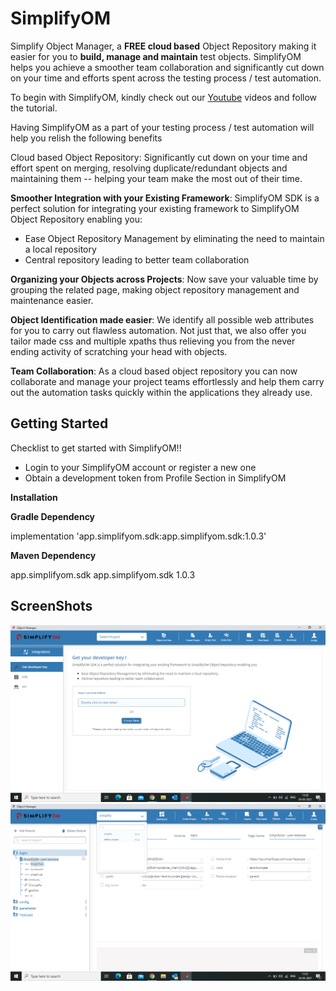 # SimplifyOM

Simplify Object Manager, a **FREE cloud based** Object Repository making it easier for you to **build, manage and maintain** test objects. SimplifyOM helps you achieve a smoother team collaboration and significantly cut down on your time and efforts spent across the testing process / test automation.



To begin with SimplifyOM, kindly check out our [Youtube](https://www.youtube.com/channel/UCec7wlOfvGKTfwNloSApryQ/playlists) videos and follow the tutorial.



Having SimplifyOM as a part of your testing process / test automation will help you relish the following benefits



Cloud based Object Repository: Significantly cut down on your time and effort spent on merging, resolving duplicate/redundant objects and maintaining them -- helping your team make the most out of their time.



**Smoother Integration with your Existing Framework**: SimplifyOM SDK is a perfect solution for integrating your existing framework to SimplifyOM Object Repository enabling you:  

* Ease Object Repository Management by eliminating the need to maintain a local repository
* Central repository leading to better team collaboration


**Organizing your Objects across Projects**: Now save your valuable time by grouping the related page, making object repository management and maintenance easier.



**Object Identification made easier**: We identify all possible web attributes for you to carry out flawless automation. Not just that, we also offer you tailor made css and multiple xpaths thus relieving you from the never ending activity of scratching your head with objects. 



**Team Collaboration**: As a cloud based object repository you can now collaborate and manage your project teams effortlessly and help them carry out the automation tasks quickly within the applications they already use.  

## Getting Started

Checklist to get started with SimplifyOM!!

* Login to your SimplifyOM account or register a new one
* Obtain a development token from Profile Section in SimplifyOM


**Installation**

**Gradle Dependency**


implementation 'app.simplifyom.sdk:app.simplifyom.sdk:1.0.3'

**Maven Dependency**


<dependency>
  <groupId>app.simplifyom.sdk</groupId>
  <artifactId>app.simplifyom.sdk</artifactId>
  <version>1.0.3</version>
</dependency>


## ScreenShots
![Alt text](/images/ss2.png "Development token")
![Alt text](/images/ss1.png "Sample Project")
